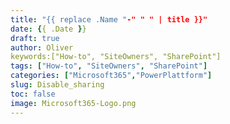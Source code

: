 ```yaml
---
title: "{{ replace .Name "-" " " | title }}"
date: {{ .Date }}
draft: true
author: Oliver
keywords:["How-to", "SiteOwners", "SharePoint"]
tags: ["How-to", "SiteOwners", "SharePoint"]
categories: ["Microsoft365","PowerPlattform"]
slug: Disable_sharing
toc: false
image: Microsoft365-Logo.png
---
```


